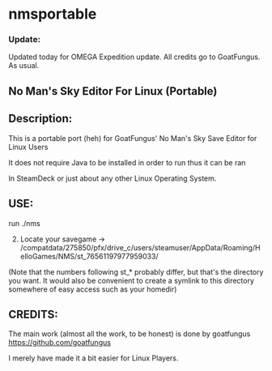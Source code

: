 # nmsportable

### Update:

Updated today for OMEGA Expedition update. All credits go to GoatFungus. As usual. 

## No Man's Sky Editor For Linux (Portable)

## Description:

This is a portable port (heh) for GoatFungus' No Man's Sky Save Editor for Linux Users

It does not require Java to be installed in order to run thus it can be ran

In SteamDeck or just about any other Linux Operating System.


## USE:

run ./nms


2. Locate your savegame 
-> /compatdata/275850/pfx/drive_c/users/steamuser/AppData/Roaming/HelloGames/NMS/st_76561197977959033/

(Note that the numbers following st_* probably differ, but that's the directory you want. 
It would also be convenient to create a symlink to this directory somewhere of easy access such as your homedir)



## CREDITS:

The main work (almost all the work, to be honest) is done by goatfungus https://github.com/goatfungus

I merely have made it a bit easier for Linux Players. 
